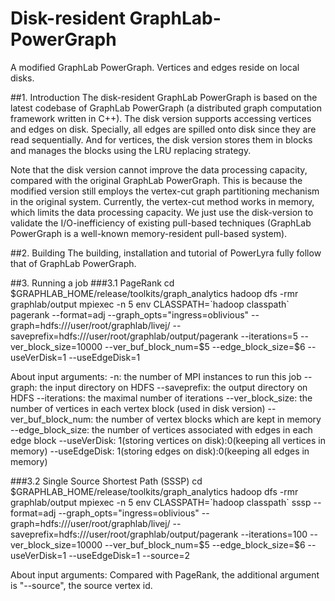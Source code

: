 # Disk-resident GraphLab-PowerGraph
A modified GraphLab PowerGraph. Vertices and edges reside on local disks.

##1. Introduction
The disk-resident GraphLab PowerGraph is based on the latest codebase of GraphLab PowerGraph (a distributed graph computation framework written in C++). The disk version supports accessing vertices and edges on disk. Specially, all edges are spilled onto disk since they are read sequentially. And for vertices, the disk version stores them in blocks and manages the blocks using the LRU replacing strategy. 

Note that the disk version cannot improve the data processing capacity, compared with the original GraphLab PowerGraph. This is because the modified version still employs the vertex-cut graph partitioning mechanism in the original system. Currently, the vertex-cut method works in memory, which limits the data processing capacity. We just use the disk-version to validate the I/O-inefficiency of existing pull-based techniques (GraphLab PowerGraph is a well-known memory-resident pull-based system).

##2. Building
The building, installation and tutorial of PowerLyra fully follow that of GraphLab PowerGraph.

##3. Running a job
###3.1 PageRank
cd $GRAPHLAB_HOME/release/toolkits/graph_analytics  
hadoop dfs -rmr graphlab/output  
mpiexec -n 5 env CLASSPATH=`hadoop classpath` pagerank --format=adj --graph_opts="ingress=oblivious" --graph=hdfs:///user/root/graphlab/livej/ --saveprefix=hdfs:///user/root/graphlab/output/pagerank --iterations=5 --ver_block_size=10000 --ver_buf_block_num=$5 --edge_block_size=$6 --useVerDisk=1 --useEdgeDisk=1

About input arguments:
-n:  the number of MPI instances to run this job
--graph:  the input directory on HDFS
--saveprefix: the output directory on HDFS
--iterations: the maximal number of iterations
--ver_block_size: the number of vertices in each vertex block (used in disk version)
--ver_buf_block_num:  the number of vertex blocks which are kept in memory
--edge_block_size:  the number of vertices associated with edges in each edge block
--useVerDisk:  1(storing vertices on disk):0(keeping all vertices in memory)
--useEdgeDisk:  1(storing edges on disk):0(keeping all edges in memory)

###3.2 Single Source Shortest Path (SSSP)
cd $GRAPHLAB_HOME/release/toolkits/graph_analytics
hadoop dfs -rmr graphlab/output
mpiexec -n 5 env CLASSPATH=`hadoop classpath` sssp --format=adj --graph_opts="ingress=oblivious" --graph=hdfs:///user/root/graphlab/livej/ --saveprefix=hdfs:///user/root/graphlab/output/pagerank --iterations=100 --ver_block_size=10000 --ver_buf_block_num=$5 --edge_block_size=$6 --useVerDisk=1 --useEdgeDisk=1 --source=2

About input arguments:
Compared with PageRank, the additional argument is "--source", the source vertex id.
